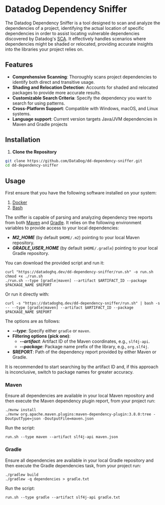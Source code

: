 # Datadog Dependency Sniffer

The Datadog Dependency Sniffer is a tool designed to scan and analyze the dependencies of a project, identifying the
actual location of specific dependencies in order to assist locating vulnerable dependencies discovered by Datadog's
[SCA](https://www.datadoghq.com/product/software-composition-analysis/).
It effectively handles scenarios where dependencies might be shaded or relocated, providing accurate insights into the
libraries your project relies on.

## Features

- **Comprehensive Scanning**: Thoroughly scans project dependencies to identify both direct and transitive usage.
- **Shading and Relocation Detection**: Accounts for shaded and relocated packages to provide more accurate results.
- **Customizable Search Criteria**: Specify the dependency you want to search for using patterns.
- **Cross-Platform Support**: Compatible with Windows, macOS, and Linux systems.
- **Language support**: Current version targets Java/JVM dependencies in Maven and Gradle projects

## Installation

1. **Clone the Repository**

```bash
git clone https://github.com/DataDog/dd-dependency-sniffer.git
cd dd-dependency-sniffer
```

## Usage

First ensure that you have the following software installed on your system:
1. [Docker](https://docs.docker.com/engine/install/)
2. [Bash](https://www.gnu.org/software/bash/)

The sniffer is capable of parsing and analyzing dependency tree reports from
both [Maven](https://maven.apache.org/plugins/maven-dependency-plugin/tree-mojo.html)
and [Gradle](https://docs.gradle.org/current/userguide/viewing_debugging_dependencies.html). It relies on the following
environment variables to provide access to your local dependencies:

- **_M2_HOME_** (by default `$HOME/.m2`) pointing to your local Maven repository.
- **_GRADLE_USER_HOME_** (by default `$HOME/.gradle`) pointing to your local Gradle repository.

You can download the provided script and run it:

```shell
curl "https://datadoghq.dev/dd-dependency-sniffer/run.sh" -o run.sh
chmod +x ./run.sh
./run.sh --type [gradle|maven] --artifact $ARTIFACT_ID --package $PACKAGE_NAME $REPORT
```

Or run it directly with:

```shell
curl -s "https://datadoghq.dev/dd-dependency-sniffer/run.sh" | bash -s -- --type [gradle|maven] --artifact $ARTIFACT_ID --package $PACKAGE_NAME $REPORT
```

The options are as follows:

- **_--type_**: Specify either `gradle` or `maven`.
- **Filtering options (pick one)**:
    - **_--artifact_**: Artifact ID of the Maven coordinates, e.g., `slf4j-api`.
    - **_--package_**: Package name prefix of the library, e.g., `org.slf4j`.
- **$REPORT**: Path of the dependency report provided by either Maven or Gradle.

It is recommended to start searching by the artifact ID and, if this approach is inconclusive, switch to package names
for greater accuracy.

### Maven

Ensure all dependencies are available in your local Maven repository and then execute the Maven dependency plugin
report, from your project run:

```shell
./mvnw install
./mvnw org.apache.maven.plugins:maven-dependency-plugin:3.8.0:tree -DoutputType=json -DoutputFile=maven.json
```

Run the script:

```shell
run.sh --type maven --artifact slf4j-api maven.json
```

### Gradle

Ensure all dependencies are available in your local Gradle repository and then execute the Gradle dependencies task,
from your project run:

```shell
./gradlew build
./gradlew -q dependencies > gradle.txt
```

Run the script:

```shell
run.sh --type gradle --artifact slf4j-api gradle.txt
```
